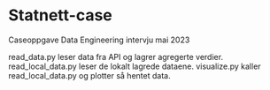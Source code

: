 # Statnett-case
Caseoppgave Data Engineering intervju mai 2023

read_data.py leser data fra API og lagrer agregerte verdier.
read_local_data.py leser de lokalt lagrede dataene.
visualize.py kaller read_local_data.py og plotter så hentet data. 
